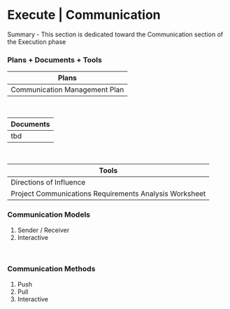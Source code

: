 # Execute | Communication

Summary - This section is dedicated toward the Communication section of the Execution phase

### Plans + Documents + Tools

| Plans                         |
| ----------------------------- |
| Communication Management Plan |

<br>

| Documents |
| --------- |
| tbd       |

<br>

| Tools                                                  |
| ------------------------------------------------------ |
| Directions of Influence                                |
| Project Communications Requirements Analysis Worksheet |

### Communication Models

1. Sender / Receiver
2. Interactive

<br>

### Communication Methods

1. Push
2. Pull
3. Interactive
